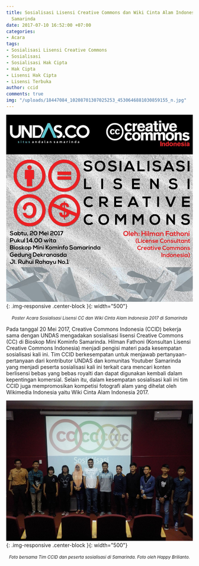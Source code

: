 ```yaml
---
title: Sosialisasi Lisensi Creative Commons dan Wiki Cinta Alam Indonesia 2017 di
  Samarinda
date: 2017-07-10 16:52:00 +07:00
categories:
- Acara
tags:
- Sosialisasi Lisensi Creative Commons
- Sosialisasi
- Sosialisasi Hak Cipta
- Hak Cipta
- Lisensi Hak Cipta
- Lisensi Terbuka
author: ccid
comments: true
img: "/uploads/18447084_10208701307025253_4530646881030859155_n.jpg"
---
```


![18447084_10208701307025253_4530646881030859155_n.jpg](/uploads/18447084_10208701307025253_4530646881030859155_n.jpg){: .img-responsive .center-block }{: width="500"}<center><small><i>Poster Acara Sosialisasi Lisensi CC dan Wiki Cinta Alam Indonesia 2017 di Samarinda</i></small></center>

Pada tanggal 20 Mei 2017, Creative Commons Indonesia (CCID) bekerja sama dengan UNDAS mengadakan sosialisasi lisensi Creative Commons (CC) di Bioskop Mini Kominfo Samarinda. Hilman Fathoni (Konsultan Lisensi Creative Commons Indonesia) menjadi pengisi materi pada kesempatan sosialisasi kali ini. Tim CCID berkesempatan untuk menjawab pertanyaan-pertanyaan dari kontributor UNDAS dan komunitas Youtuber Samarinda yang menjadi peserta sosialisasi kali ini terkait cara mencari konten berlisensi bebas yang bebas royalti dan dapat digunakan kembali dalam kepentingan komersial. Selain itu, dalam kesempatan sosialisasi kali ini tim CCID juga mempromosikan kompetisi fotografi alam yang dihelat oleh Wikimedia Indonesia yaitu Wiki Cinta Alam Indonesia 2017.

![Mei 20 2017 CCID16 Sosialisasi Lisensi CC di Dekranasda Kominfo Samarinda.JPG](/uploads/Mei%2020%202017%20CCID16%20Sosialisasi%20Lisensi%20CC%20di%20Dekranasda%20Kominfo%20Samarinda.JPG){: .img-responsive .center-block }{: width="500"}<center><small><i>Foto bersama Tim CCID dan peserta sosialisasi di Samarinda. Foto oleh Happy Brilianto.</i></small></center>